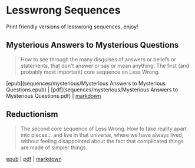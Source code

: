 # Lesswrong Sequences

Print friendly versions of lesswrong sequences, enjoy!

## Mysterious Answers to Mysterious Questions

> How to see through the many disguises of answers or beliefs or statements,
> that don't answer or say or mean anything. The first (and probably most
> important) core sequence on Less Wrong.

[epub](sequences/mysterious/Mysterious Answers to Mysterious Questions.epub) |
[pdf](sequences/mysterious/Mysterious Answers to Mysterious Questions.pdf) |
[markdown](sequences/mysterious/mysterious.md)

## Reductionism

> The second core sequence of Less Wrong. How to take reality apart into
> pieces... and live in that universe, where we have always lived, without
> feeling disappointed about the fact that complicated things are made of
> simpler things.

[epub](sequences/reductionism/Reductionism.epub) |
[pdf](sequences/reductionism/Reductionism.pdf) |
[markdown](sequences/reductionism/Reductionism.md)

